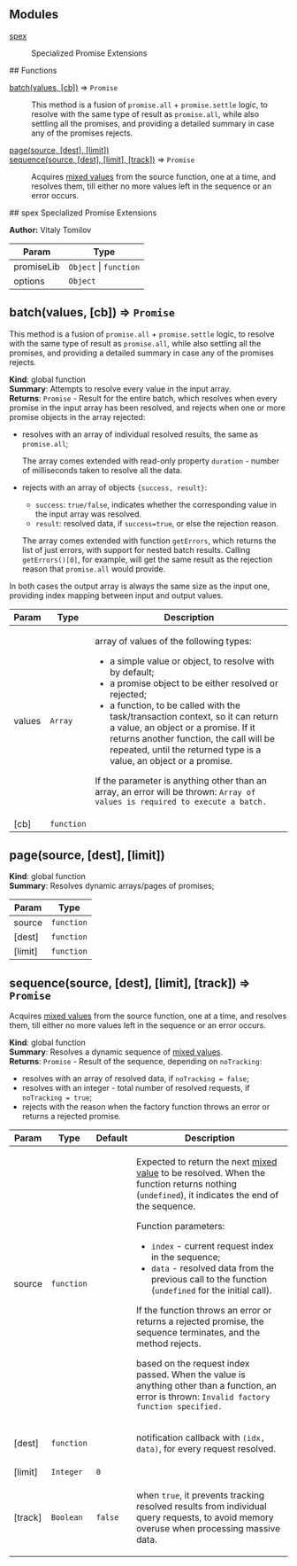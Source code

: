 ## Modules
<dl>
<dt><a href="#module_spex">spex</a></dt>
<dd><p>Specialized Promise Extensions</p>
</dd>
</dl>
## Functions
<dl>
<dt><a href="#batch">batch(values, [cb])</a> ⇒ <code>Promise</code></dt>
<dd><p>This method is a fusion of <code>promise.all</code> + <code>promise.settle</code> logic,
to resolve with the same type of result as <code>promise.all</code>, while also
settling all the promises, and providing a detailed summary in case
any of the promises rejects.</p>
</dd>
<dt><a href="#page">page(source, [dest], [limit])</a></dt>
<dd></dd>
<dt><a href="#sequence">sequence(source, [dest], [limit], [track])</a> ⇒ <code>Promise</code></dt>
<dd><p>Acquires <a href="https://github.com/vitaly-t/spex/wiki/Mixed-Values">mixed values</a> from the source function, one at a time, and resolves them,
till either no more values left in the sequence or an error occurs.</p>
</dd>
</dl>
<a name="module_spex"></a>
## spex
Specialized Promise Extensions

**Author:** Vitaly Tomilov  
<table>
  <thead>
    <tr>
      <th>Param</th><th>Type</th>
    </tr>
  </thead>
  <tbody>
<tr>
    <td>promiseLib</td><td><code>Object</code> | <code>function</code></td>
    </tr><tr>
    <td>options</td><td><code>Object</code></td>
    </tr>  </tbody>
</table>

<a name="batch"></a>
## batch(values, [cb]) ⇒ <code>Promise</code>
This method is a fusion of `promise.all` + `promise.settle` logic,to resolve with the same type of result as `promise.all`, while alsosettling all the promises, and providing a detailed summary in caseany of the promises rejects.

**Kind**: global function  
**Summary**: Attempts to resolve every value in the input array.  
**Returns**: <code>Promise</code> - Result for the entire batch, which resolves whenevery promise in the input array has been resolved, and rejects when oneor more promise objects in the array rejected:- resolves with an array of individual resolved results, the same as `promise.all`;  The array comes extended with read-only property `duration` - number of  milliseconds taken to resolve all the data.- rejects with an array of objects `{success, result}`:  - `success`: `true/false`, indicates whether the corresponding value    in the input array was resolved.  - `result`: resolved data, if `success=true`, or else the rejection reason.  The array comes extended with function `getErrors`, which returns the list  of just errors, with support for nested batch results.  Calling `getErrors()[0]`, for example, will get the same result as the  rejection reason that `promise.all` would provide.In both cases the output array is always the same size as the input one,providing index mapping between input and output values.  
<table>
  <thead>
    <tr>
      <th>Param</th><th>Type</th><th>Description</th>
    </tr>
  </thead>
  <tbody>
<tr>
    <td>values</td><td><code>Array</code></td><td><p>array of values of the following types:</p>
<ul>
<li>a simple value or object, to resolve with by default;</li>
<li>a promise object to be either resolved or rejected;</li>
<li>a function, to be called with the task/transaction context,
so it can return a value, an object or a promise.
If it returns another function, the call will be repeated,
until the returned type is a value, an object or a promise.</li>
</ul>
<p>If the parameter is anything other than an array, an error will
be thrown: <code>Array of values is required to execute a batch.</code></p>
</td>
    </tr><tr>
    <td>[cb]</td><td><code>function</code></td><td></td>
    </tr>  </tbody>
</table>

<a name="page"></a>
## page(source, [dest], [limit])
**Kind**: global function  
**Summary**: Resolves dynamic arrays/pages of promises;  
<table>
  <thead>
    <tr>
      <th>Param</th><th>Type</th>
    </tr>
  </thead>
  <tbody>
<tr>
    <td>source</td><td><code>function</code></td>
    </tr><tr>
    <td>[dest]</td><td><code>function</code></td>
    </tr><tr>
    <td>[limit]</td><td><code>function</code></td>
    </tr>  </tbody>
</table>

<a name="sequence"></a>
## sequence(source, [dest], [limit], [track]) ⇒ <code>Promise</code>
Acquires <a href="https://github.com/vitaly-t/spex/wiki/Mixed-Values">mixed values</a> from the source function, one at a time, and resolves them,till either no more values left in the sequence or an error occurs.

**Kind**: global function  
**Summary**: Resolves a dynamic sequence of <a href="https://github.com/vitaly-t/spex/wiki/Mixed-Values">mixed values</a>.  
**Returns**: <code>Promise</code> - Result of the sequence, depending on `noTracking`:- resolves with an array of resolved data, if `noTracking = false`;- resolves with an integer - total number of resolved requests, if `noTracking = true`;- rejects with the reason when the factory function throws an error or returns a rejected promise.  
<table>
  <thead>
    <tr>
      <th>Param</th><th>Type</th><th>Default</th><th>Description</th>
    </tr>
  </thead>
  <tbody>
<tr>
    <td>source</td><td><code>function</code></td><td></td><td><p>Expected to return the next <a href="https://github.com/vitaly-t/spex/wiki/Mixed-Values">mixed value</a> to be resolved. When the function
returns nothing (<code>undefined</code>), it indicates the end of the sequence.</p>
<p>Function parameters:</p>
<ul>
<li><code>index</code> - current request index in the sequence;</li>
<li><code>data</code> - resolved data from the previous call to the function (<code>undefined</code>
for the initial call).</li>
</ul>
<p>If the function throws an error or returns a rejected promise, the sequence terminates,
and the method rejects.</p>
<p>based on the request index passed. When the value is anything other than a function, an error
is thrown: <code>Invalid factory function specified.</code></p>
</td>
    </tr><tr>
    <td>[dest]</td><td><code>function</code></td><td></td><td><p>notification callback with <code>(idx, data)</code>, for every request resolved.</p>
</td>
    </tr><tr>
    <td>[limit]</td><td><code>Integer</code></td><td><code>0</code></td><td></td>
    </tr><tr>
    <td>[track]</td><td><code>Boolean</code></td><td><code>false</code></td><td><p>when <code>true</code>, it prevents tracking resolved results from
individual query requests, to avoid memory overuse when processing massive data.</p>
</td>
    </tr>  </tbody>
</table>


